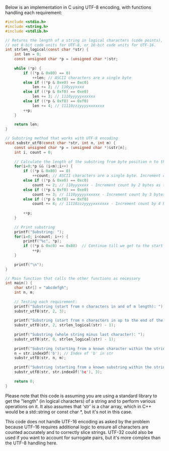  Below is an implementation in C using UTF-8 encoding, with functions handling each requirement:

```c
#include <stdio.h>
#include <string.h>
#include <stdlib.h>

// Returns the length of a string in logical characters (code points), 
// not 8-bit code units for UTF-8, or 16-bit code units for UTF-16.
int strlen_logical(const char *str) {
    int len = 0;
    const unsigned char *p = (unsigned char *)str;
    
    while (*p) {
        if ((*p & 0x80) == 0)
            ++len; // ASCII characters are a single byte
        else if ((*p & 0xe0) == 0xc0)
            len += 2; // 110yyyxxxx
        else if ((*p & 0xf0) == 0xe0)
            len += 3; // 1110yyyyyxxxxxx
        else if ((*p & 0xf8) == 0xf0)
            len += 4; // 11110zzzyyyyxxxxxxx
        ++p;
    }
    
    return len;
}

// Substring method that works with UTF-8 encoding
void substr_utf8(const char *str, int n, int m) {
    const unsigned char *p = (unsigned char *)&str[n];
    int i, count = 0;
    
    // Calculate the length of the substring from byte position n to the end of the string.
    for(i=0;*p && (i<m);i++) {
        if ((*p & 0x80) == 0) 
            ++count; // ASCII characters are a single byte. Increment count.
        else if ((*p & 0xe0) == 0xc0)
            count += 2; // 110yyyxxxx - Increment count by 2 bytes as this is a character from the start of a multi-byte sequence.
        else if ((*p & 0xf0) == 0xe0)
            count += 3; // 1110yyyyyxxxxxx - Increment count by 3 bytes as this is a character from the middle of a multi-byte sequence.
        else if ((*p & 0xf8) == 0xf0)
            count += 4; // 11110zzzyyyyxxxxxxx - Increment count by 4 bytes as this is a character from the end of a multi-byte sequence.
        
        ++p;
    }
    
    // Print substring
    printf("Substring: ");
    for(i=0; i<count; i++) {
        printf("%c", *p);
        if ((*p & 0xc0) == 0x80)  // Continue till we get to the start of a new byte sequence.
            ++p;
    }
    
    printf("\n");
}

// Main function that calls the other functions as necessary
int main() {
    char str[] = "abcdefgh";
    int n, m;
    
    // Testing each requirement:
    printf("Substring (start from n characters in and of m length): ");
    substr_utf8(str, 2, 3);
    
    printf("Substring (start from n characters in up to the end of the string): ");
    substr_utf8(str, 2, strlen_logical(str) - 1);
    
    printf("Substring (whole string minus last character): ");
    substr_utf8(str, 0, strlen_logical(str) - 1);
    
    printf("Substring (starting from a known character within the string and of m length): ");
    n = str.indexOf('b'); // Index of 'b' in str
    substr_utf8(str, n, m);
    
    printf("Substring (starting from a known substring within the string and of m length): ");
    substr_utf8(str, str.indexOf('bc'), 3);
    
    return 0;
}
```

Please note that this code is assuming you are using a standard library to get the "length" (in logical characters) of a string and to perform various operations on it. It also assumes that 'str' is a char array, which in C++ would be a std::string or const char *, but it's not in this case.

This code does not handle UTF-16 encoding as asked by the problem because UTF-16 requires additional logic to ensure all characters are counted accurately and to correctly slice strings. UTF-32 could also be used if you want to account for surrogate pairs, but it's more complex than the UTF-8 handling here.
